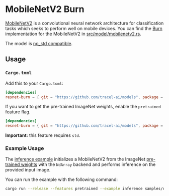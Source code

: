 # MobileNetV2 Burn

[MobileNetV2](https://arxiv.org/abs/1801.04381) is a convolutional neural network architecture for
classification tasks which seeks to perform well on mobile devices. You can find the
[Burn](https://github.com/tracel-ai/burn) implementation for the MobileNetV2 in
[src/model/mobilenetv2.rs](src/model/mobilenetv2.rs).

The model is [no_std compatible](https://docs.rust-embedded.org/book/intro/no-std.html).

## Usage

### `Cargo.toml`

Add this to your `Cargo.toml`:

```toml
[dependencies]
resnet-burn = { git = "https://github.com/tracel-ai/models", package = "mobilenetv2-burn", default-features = false }
```

If you want to get the pre-trained ImageNet weights, enable the `pretrained` feature flag.

```toml
[dependencies]
resnet-burn = { git = "https://github.com/tracel-ai/models", package = "mobilenetv2-burn", features = ["pretrained"] }
```

**Important:** this feature requires `std`.

### Example Usage

The [inference example](examples/inference.rs) initializes a MobileNetV2 from the ImageNet
[pre-trained weights](https://pytorch.org/vision/main/models/generated/torchvision.models.mobilenet_v2.html#torchvision.models.MobileNet_V2_Weights)
with the `NdArray` backend and performs inference on the provided input image.

You can run the example with the following command:

```sh
cargo run --release --features pretrained --example inference samples/dog.jpg
```
